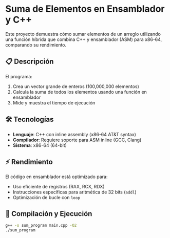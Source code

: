 # Suma de Elementos en Ensamblador y C++

Este proyecto demuestra cómo sumar elementos de un arreglo utilizando una función híbrida que combina C++ y ensamblador (ASM) para x86-64, comparando su rendimiento.

## 📋 Descripción

El programa:
1. Crea un vector grande de enteros (100,000,000 elementos)
2. Calcula la suma de todos los elementos usando una función en ensamblador
3. Mide y muestra el tiempo de ejecución

## 🛠️ Tecnologías
- **Lenguaje**: C++ con inline assembly (x86-64 AT&T syntax)
- **Compilador**: Requiere soporte para ASM inline (GCC, Clang)
- **Sistema**: x86-64 (64-bit)

## ⚡ Rendimiento
El código en ensamblador está optimizado para:
- Uso eficiente de registros (RAX, RCX, RDX)
- Instrucciones específicas para aritmética de 32 bits (`addl`)
- Optimización de bucle con `loop`

## 🚀 Compilación y Ejecución
```bash
g++ -o sum_program main.cpp -O2
./sum_program
